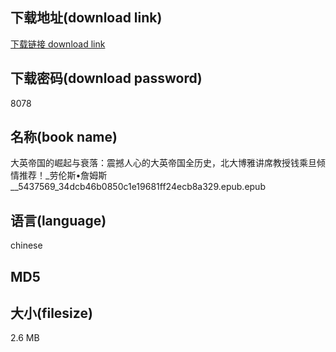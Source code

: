 ## 下载地址(download link)
[下载链接 download link](https://tutu365.netlify.app/?s=%E5%A4%A7%E8%8B%B1%E5%B8%9D%E5%9B%BD%E7%9A%84%E5%B4%9B%E8%B5%B7%E4%B8%8E%E8%A1%B0%E8%90%BD%EF%BC%9A%E9%9C%87%E6%92%BC%E4%BA%BA%E5%BF%83%E7%9A%84%E5%A4%A7%E8%8B%B1%E5%B8%9D%E5%9B%BD%E5%85%A8%E5%8E%86%E5%8F%B2%EF%BC%8C%E5%8C%97%E5%A4%A7%E5%8D%9A%E9%9B%85%E8%AE%B2%E5%B8%AD%E6%95%99%E6%8E%88%E9%92%B1%E4%B9%98%E6%97%A6%E5%80%BE%E6%83%85%E6%8E%A8%E8%8D%90%EF%BC%81_%E5%8A%B3%E4%BC%A6%E6%96%AF%E2%80%A2%E8%A9%B9%E5%A7%86%E6%96%AF__5437569_34dcb46b0850c1e19681ff24ecb8a329.epub)

## 下载密码(download password)
8078

## 名称(book name)
大英帝国的崛起与衰落：震撼人心的大英帝国全历史，北大博雅讲席教授钱乘旦倾情推荐！_劳伦斯•詹姆斯__5437569_34dcb46b0850c1e19681ff24ecb8a329.epub.epub

## 语言(language)
chinese

## MD5


## 大小(filesize)
2.6 MB
